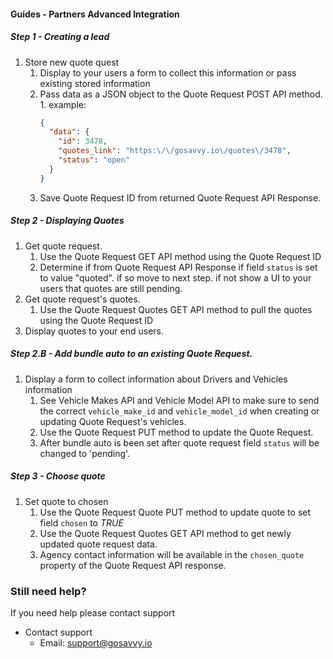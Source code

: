 #### Guides - Partners Advanced Integration

##### Step 1 - Creating a lead

1. Store new quote quest
    1. Display to your users a form to collect this information or pass existing stored information 
    2. Pass data as a JSON object to the Quote Request POST API method.
        1. 
        example: 
        ```json
        {
          "data": {
            "id": 3478,
            "quotes_link": "https:\/\/gosavvy.io\/quotes\/3478",
            "status": "open"
          }
        }
       ```
    3. Save  Quote Request ID from returned Quote Request API Response. 

##### Step 2 - Displaying Quotes

1. Get quote request.
    1. Use the Quote Request GET API method using the Quote Request ID
    2. Determine if from Quote Request API Response if field ```status``` is set to value 
    "quoted". if so move to next step. if not show a UI to your users that quotes are still pending.
2. Get quote request's quotes.
    1. Use the Quote Request Quotes GET API method to pull the quotes using the Quote Request ID
3. Display quotes to your end users.

##### Step 2.B - Add bundle auto to an existing Quote Request.

1. Display a form to collect information about Drivers and Vehicles information
    1. See Vehicle Makes API and Vehicle Model API to make sure to send the correct ```vehicle_make_id``` and ```vehicle_model_id``` when creating or updating Quote Request's vehicles.
    2. Use the Quote Request PUT method to update the Quote Request.
    3. After bundle auto is been set after quote request field ```status``` will be changed to 'pending'.
    
##### Step 3 - Choose quote

1. Set quote to chosen
    1. Use the Quote Request Quote PUT method to update quote to set field ```chosen``` to *TRUE*
    2. Use the Quote Request Quotes GET API method to get newly updated quote request data.
    3. Agency contact information will be available in the ```chosen_quote``` property of the Quote Request API response.       
    

### Still need help?

If you need help please contact support 

- Contact support
    - Email: [support@gosavvy.io](support@gosavvy.io)
